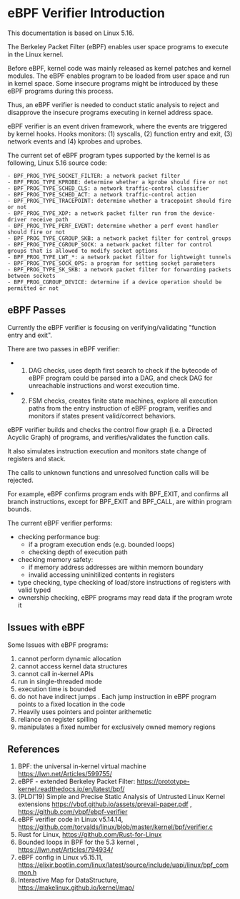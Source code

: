# eBPF Verifier Introduction

This documentation is based on Linux 5.16.

The Berkeley Packet Filter (eBPF) enables user space programs to execute in the Linux kernel. 

Before eBPF, kernel code was mainly released as kernel patches and kernel modules. The eBPF enables program to be loaded from user space and run in kernel space. Some insecure programs might be introduced by these eBPF programs during this process. 

Thus, an eBPF verifier is needed to conduct static analysis to reject and disapprove the insecure programs executing in kernel address space. 

eBPF verifier is an event driven framework, where the events are triggered by kernel hooks. 
Hooks monitors:
(1) syscalls, 
(2) function entry and exit, 
(3) network events and 
(4) kprobes and uprobes. 

The current set of eBPF program types supported by the kernel is as following, Linux 5.16 source code:

```
- BPF_PROG_TYPE_SOCKET_FILTER: a network packet filter
- BPF_PROG_TYPE_KPROBE: determine whether a kprobe should fire or not
- BPF_PROG_TYPE_SCHED_CLS: a network traffic-control classifier
- BPF_PROG_TYPE_SCHED_ACT: a network traffic-control action
- BPF_PROG_TYPE_TRACEPOINT: determine whether a tracepoint should fire or not
- BPF_PROG_TYPE_XDP: a network packet filter run from the device-driver receive path
- BPF_PROG_TYPE_PERF_EVENT: determine whether a perf event handler should fire or not
- BPF_PROG_TYPE_CGROUP_SKB: a network packet filter for control groups
- BPF_PROG_TYPE_CGROUP_SOCK: a network packet filter for control groups that is allowed to modify socket options
- BPF_PROG_TYPE_LWT_*: a network packet filter for lightweight tunnels
- BPF_PROG_TYPE_SOCK_OPS: a program for setting socket parameters
- BPF_PROG_TYPE_SK_SKB: a network packet filter for forwarding packets between sockets
- BPF_PROG_CGROUP_DEVICE: determine if a device operation should be permitted or not
```


## eBPF Passes

Currently the eBPF verifier is focusing on verifying/validating "function entry and exit".


There are two passes in eBPF verifier:

-  1. DAG checks, uses depth first search to check if the bytecode of eBPF program could be parsed into a DAG, and check DAG for unreachable instructions and worst execution time. 

- 2. FSM checks, creates finite state machines, explore all execution paths from the entry instruction of eBPF program, verifies and monitors if states present valid/correct behaviors. 

eBPF verifier builds and checks the control flow graph (i.e. a Directed Acyclic Graph) of programs, and verifies/validates the function calls. 

It also simulates instruction execution and monitors state change of registers and stack. 

The calls to unknown functions and unresolved function calls will be rejected.

For example, eBPF confirms program ends with BPF_EXIT, and confirms all branch instructions, except for BPF_EXIT and BPF_CALL, are within program bounds. 

The current eBPF verifier performs:
- checking performance bug: 
  - if a program execution ends (e.g. bounded loops)
  - checking depth of execution path
- checking memory safety: 
  - if memory address addresses are within memorn boundary 
  - invalid accessing uninitilized contents in registers
- type checking, type checking of load/store instructions of registers with valid typed
- ownership checking, eBPF programs may read data if the program wrote it


## Issues with eBPF 

Some Issues with eBPF programs: 
1. cannot perform dynamic allocation
2. cannot access kernel data structures 
3. cannot call in-kernel APIs
4. run in single-threaded mode
5. execution time is bounded
6. do not have indirect jumps . Each jump instruction in eBPF program points to a fixed location in the code
7. Heavily uses pointers and pointer arithemetic
8. reliance on register spilling 
9. manipulates a fixed number for exclusively owned memory regions



## References

1. BPF: the universal in-kernel virtual machine https://lwn.net/Articles/599755/
2. eBPF - extended Berkeley Packet Filter: https://prototype-kernel.readthedocs.io/en/latest/bpf/
3. (PLDI'19) Simple and Precise Static Analysis of Untrusted Linux Kernel extensions  https://vbpf.github.io/assets/prevail-paper.pdf , https://github.com/vbpf/ebpf-verifier
4. eBPF verifier code in Linux v5.14.14, https://github.com/torvalds/linux/blob/master/kernel/bpf/verifier.c
5. Rust for Linux, https://github.com/Rust-for-Linux
6. Bounded loops in BPF for the 5.3 kernel , https://lwn.net/Articles/794934/
7. eBPF config in Linux v5.15.11, https://elixir.bootlin.com/linux/latest/source/include/uapi/linux/bpf_common.h
8. Interactive Map for DataStructure, https://makelinux.github.io/kernel/map/






